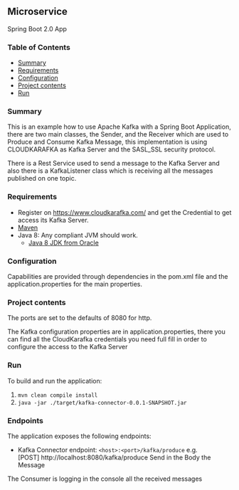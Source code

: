 ## Microservice
Spring Boot 2.0 App

### Table of Contents
* [Summary](#summary)
* [Requirements](#requirements)
* [Configuration](#configuration)
* [Project contents](#project-contents)
* [Run](#run)

### Summary

This is an example how to use Apache Kafka with a Spring Boot Application, there are two main classes, the Sender, and the Receiver which are used to Produce and Consume Kafka Message, this implementation is using CLOUDKARAFKA  as Kafka Server and the SASL_SSL security protocol.

There is a Rest Service used to send a message to the Kafka Server and also there is a KafkaListener class which is receiving all the messages published on one topic.


### Requirements
* Register on https://www.cloudkarafka.com/ and get the Credential to get access its Kafka Server.
* [Maven](https://maven.apache.org/install.html)
* Java 8: Any compliant JVM should work.
  * [Java 8 JDK from Oracle](http://www.oracle.com/technetwork/java/javase/downloads/index.html)


### Configuration
Capabilities are provided through dependencies in the pom.xml file and the application.properties for the main properties.

### Project contents
The ports are set to the defaults of 8080 for http.

The Kafka configuration properties are in application.properties, there you can find all the CloudKarafka credentials you need full fill in order to configure the access to the Kafka Server

### Run

To build and run the application:
1. `mvn clean compile install`
1. `java -jar ./target/kafka-connector-0.0.1-SNAPSHOT.jar`

### Endpoints

The application exposes the following endpoints:
* Kafka Connector endpoint: `<host>:<port>/kafka/produce` e.g. [POST] http://localhost:8080/kafka/produce
Send in the Body the Message

The Consumer is logging in the console all the received messages 
